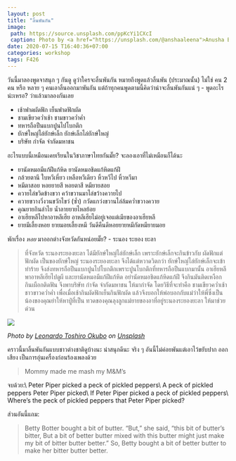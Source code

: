 ```yaml
---
layout: post
title: "ลิ้นพันกัน"
image:
 path: https://source.unsplash.com/ppKcYi1CXcI
 caption: Photo by <a href="https://unsplash.com/@anshaaleena">Anusha Barwa</a> on <a href="https://unsplash.com/">Unsplash</a>
date: 2020-07-15 T16:40:36+07:00
categories: workshop
tags: F426
---
```

วันนี้มาลองพูดจาสนุก ๆ กันดู ดูว่าใครจะลิ้นพันกัน หมายถึงพูดแล้วลิ้นพัน (ประมาณนั้น) ไม่ใช่ คน 2 คน หรือ หลาย ๆ คนเอาลิ้นออกมาพันกัน แต่ถ้าทุกคนพูดตามนี้คิดว่าน่าจะลิ้นพันกันแน่ ๆ - พูดอะไรน่ะเหรอ? ว่าแล้วมาลองกันเลย

- เช้าฟาดผัดฟัก เย็นฟาดฟักผัด
- ชามเขียวคว่ำเช้า ชามขาวคว่ำค่ำ
- ทหารถือปืนแบกปูนไปโบกตึก
- ยักษ์ใหญ่ไล่ยักษ์เล็ก ยักษ์เล็กไล่ยักษ์ใหญ่
- บริษัท กำจัด จำกัดมหาชน

อะไรแบบนี้เหมือนเคยเรียนในวิชาภาษาไทยกันมั๊ย? จะลองเอาที่ไม่เหมือนก็ได้นะ

- ยานัดหมอมีแก้ฝีแก้หิด ยานัดหมอชิดแก้หิดแก้ฝี
- กล้วยตานี ใบหวีเหี่ยว เหลือหวีเดียว หิ้วหวีไป หิ้วหวีมา
- หมีตาสอย หอยยายสี  หอยตาสี หมียายสอย
- ควายไล่ขวิดข้างขวา      คว้าขวานมาไล่ขว้างควายไป
- ควายขวางวิ่งวนขวักไขว่ (ซ้ำ) กวัดแกว่งขวานไล่ล้มคว่ำขวางควาย
- คุณยายกินลำไย น้ำลายยายไหลย้อย
- อาเฮียหลีไปหาอาหลีเฮีย  อาหลีเฮียไม่อยู่เจอแต่เมียของอาเฮียหลี
- ยายมีเลี้ยงหอย ยายมอยเลี้ยงหมี วันดีคืนดีหอยยายหมีกัดหมียายมอย

พักเรื่อง *หอย* มาออกต่างจังหวัดกันหน่อยมั๊ย? - ระนอง ระยอง ยะลา

> ที่จังหวัด ระนองระยองยะลา ได้มียักษ์ใหญ่ไล่ยักษ์เล็ก เพราะยักษ์เล็กจะกินข้าวกับ ผัดฟักแต่ฟักผัด เป็นของยักษ์ใหญ่ ระนองระยองยะลา จึงได้แต่หวาดวิตกว่า ยักษ์ใหญ่ไล่ยักษ์เล็กจะเข้าทำร้าย จึงส่งทหารถือปืนแบกปูนไปโบกตึกเพราะปูนโบกตึกที่ทหารถือปืนแบกมานั้น อาเฮียหลีพาอาหลีเฮียไปดูผี และยานัดหมอมีแก้ฝีแก้หิด อย่านัดหมอชิดแก้หิดแก้ฝี จึงกินมันติดเหงือก กินเผือกติดฟัน จึงพาบริษัท กำจัด จำกัดมหาชน ให้มากำจัด โดยวิธีที่จะทำคือ ชามเขียวคว่ำเช้าชาวขาวคว่ำค่ำ เพื่อเมื่อเช้ากินผัดฟักเย็นกินฟักผัด แล้วจึงบอกให้พ่อบอกกับแม่ว่าให้พี่ซึ่งเป็นน้องของคุณย่าให้หาปู่ที่เป็น ทวดของคุณลุงลูกแม่ยายของอาที่อยู่ระนองระยองยะลา ให้มาช่วยด่วน

![](https://source.unsplash.com/jBSTNenQxok)

*Photo by [Leonardo Toshiro Okubo](https://unsplash.com/@leookubo) on [Unsplash](https://unsplash.com)*

คราวนี้มาลิ้นพันกันแบบชาวต่างชาติดูบ้างนะ น่าสนุกดีนะ จริง ๆ อันนี้ไม่ค่อยพันแต่เอาไว้ขยับปาก ออกเสียง เป็นการอุ่นเครื่องก่อนร้องเพลงด้วย

> Mommy made me mash my M&M’s

จบด้วย:\\
Peter Piper picked a peck of pickled peppers\\
A peck of pickled peppers Peter Piper picked\\
If Peter Piper picked a peck of pickled peppers\\
Where’s the peck of pickled peppers that Peter Piper picked?

ส่วนอันนี้แถม:

> Betty Botter bought a bit of butter. “But,” she said, “this bit of butter’s bitter, But a bit of better butter mixed with this butter might just make my bit of bitter butter better.” So, Betty bought a bit of better butter to make her bitter butter better.
